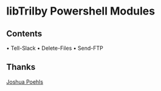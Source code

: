 # libTrilby Powershell Modules

## Contents
• Tell-Slack
• Delete-Files
• Send-FTP

## Thanks
[Joshua Poehls](http://joshua.poehls.me/powershell-script-module-boilerplate/)
